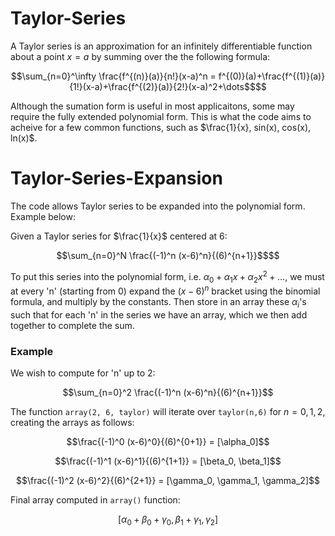 # Taylor-Series
A Taylor series is an approximation for an infinitely differentiable function about a point $x=a$ by summing over the the following formula:
```math
\sum_{n=0}^\infty \frac{f^{(n)}(a)}{n!}(x-a)^n = f^{(0)}(a)+\frac{f^{(1)}(a)}{1!}(x-a)+\frac{f^{(2)}(a)}{2!}(x-a)^2+\dots$$
```
Although the sumation form is useful in most applicaitons, some may require the fully extended polynomial form. This is what the code aims to acheive for a few common functions, such as $\frac{1}{x}, sin(x), cos(x), ln(x)$.

# Taylor-Series-Expansion
The code allows Taylor series to be expanded into the polynomial form. Example below:

Given a Taylor series for $\frac{1}{x}$ centered at 6:
```math
\sum_{n=0}^N \frac{(-1)^n (x-6)^n}{(6)^{n+1}}$$
```
To put this series into the polynomial form, i.e. $\alpha_0 +\alpha_1x+\alpha_2x^2+\dots$, we must at every 'n' (starting from 0) expand the $(x-6)^n$ bracket using the binomial formula, and multiply by the constants. Then store in an array these $\alpha_i$'s such that for each 'n' in the series we have an array, which we then add together to complete the sum.
### Example ###
We wish to compute for 'n' up to 2:
```math
\sum_{n=0}^2 \frac{(-1)^n (x-6)^n}{(6)^{n+1}}
```
The function ```array(2, 6, taylor)``` will iterate over ```taylor(n,6)``` for $n=0,1,2$, creating the arrays as follows:
```math
\frac{(-1)^0 (x-6)^0}{(6)^{0+1}} = [\alpha_0]
```
```math
\frac{(-1)^1 (x-6)^1}{(6)^{1+1}} = [\beta_0, \beta_1]
```
```math
\frac{(-1)^2 (x-6)^2}{(6)^{2+1}} = [\gamma_0, \gamma_1, \gamma_2]
```
Final array computed in ```array()``` function:
```math
[\alpha_0+\beta_0+\gamma_0, \beta_1+\gamma_1, \gamma_2]
```
